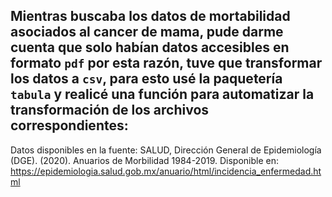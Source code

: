 ## Mientras buscaba los datos de mortabilidad asociados al cancer de mama, pude darme cuenta que solo habían datos accesibles en formato ```pdf``` por esta razón, tuve que transformar los datos a ```csv```, para esto usé la paquetería ```tabula``` y realicé una función para automatizar la transformación de los archivos correspondientes: 

Datos disponibles en la fuente: SALUD, Dirección General de Epidemiología (DGE). (2020). Anuarios de Morbilidad 1984-2019. Disponible en: https://epidemiologia.salud.gob.mx/anuario/html/incidencia_enfermedad.html

